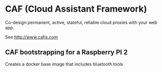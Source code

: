 # CAF (Cloud Assistant Framework)

Co-design permanent, active, stateful, reliable cloud proxies with your web app.

See http://www.cafjs.com

##  CAF bootstrapping for a Raspberry PI 2

Creates a docker base image that includes bluetooth tools
